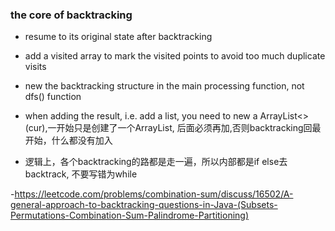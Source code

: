 ### the core of backtracking
- resume to its original state after backtracking

- add a visited array to mark the visited points to avoid too much duplicate visits

- new the backtracking structure in the main processing function, not dfs() function

- when adding the result, i.e. add a list, you need to new a ArrayList<>(cur),一开始只是创建了一个ArrayList, 后面必须再加,否则backtracking回最开始，什么都没有加入

- 逻辑上，各个backtracking的路都是走一遍，所以内部都是if else去backtrack, 不要写错为while

-https://leetcode.com/problems/combination-sum/discuss/16502/A-general-approach-to-backtracking-questions-in-Java-(Subsets-Permutations-Combination-Sum-Palindrome-Partitioning)
